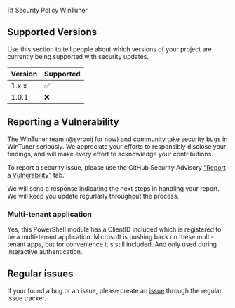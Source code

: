 [# Security Policy WinTuner

## Supported Versions

Use this section to tell people about which versions of your project are
currently being supported with security updates.

| Version | Supported          |
| ------- | ------------------ |
| 1.x.x   | :white_check_mark: |
| 1.0.1   | :x:                |

## Reporting a Vulnerability

The WinTuner team (@svrooij for now) and community take security bugs in WinTuner seriously.
We appreciate your efforts to responsibly disclose your findings, and will make every effort to acknowledge your contributions.

To report a security issue, please use the GitHub Security Advisory ["Report a Vulnerability"](https://github.com/svrooij/WingetIntune/security/advisories/new) tab.

We will send a response indicating the next steps in handling your report. We will keep you update regurlarly throughout the process.

### Multi-tenant application

Yes, this PowerShell module has a ClientID included which is registered to be a multi-tenant application. Microsoft is pushing back on these multi-tenant apps, but for convenience it's still included.
And only used during interactive authentication.

## Regular issues

If your found a bug or an issue, please create an [issue](https://github.com/svrooij/WingetIntune/issues) through the regular issue tracker.
